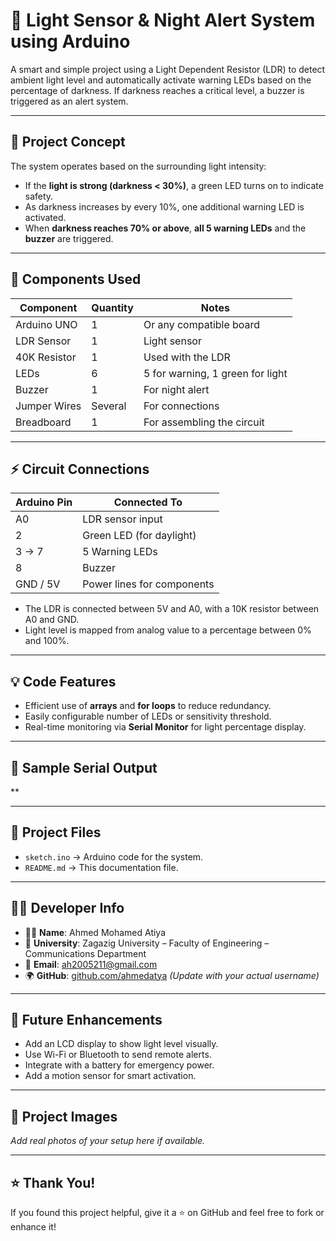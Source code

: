 # 🔦 Light Sensor & Night Alert System using Arduino

A smart and simple project using a Light Dependent Resistor (LDR) to detect ambient light level and automatically activate warning LEDs based on the percentage of darkness. If darkness reaches a critical level, a buzzer is triggered as an alert system.

---

## 🎯 Project Concept

The system operates based on the surrounding light intensity:

- If the **light is strong (darkness < 30%)**, a green LED turns on to indicate safety.
- As darkness increases by every 10%, one additional warning LED is activated.
- When **darkness reaches 70% or above**, **all 5 warning LEDs** and the **buzzer** are triggered.

---

## 🧠 Components Used

| Component       | Quantity | Notes                        |
|----------------|----------|-------------------------------|
| Arduino UNO     | 1        | Or any compatible board       |
| LDR Sensor      | 1        | Light sensor                  |
| 40K Resistor    | 1        | Used with the LDR             |
| LEDs            | 6        | 5 for warning, 1 green for light |
| Buzzer          | 1        | For night alert               |
| Jumper Wires    | Several  | For connections               |
| Breadboard      | 1        | For assembling the circuit    |

---

## ⚡ Circuit Connections

| Arduino Pin     | Connected To             |
|----------------|---------------------------|
| A0              | LDR sensor input          |
| 2               | Green LED (for daylight)  |
| 3 → 7           | 5 Warning LEDs            |
| 8               | Buzzer                    |
| GND / 5V        | Power lines for components|

- The LDR is connected between 5V and A0, with a 10K resistor between A0 and GND.
- Light level is mapped from analog value to a percentage between 0% and 100%.

---

## 💡 Code Features

- Efficient use of **arrays** and **for loops** to reduce redundancy.
- Easily configurable number of LEDs or sensitivity threshold.
- Real-time monitoring via **Serial Monitor** for light percentage display.

---

## 🧾 Sample Serial Output

**


---

## 📁 Project Files

- `sketch.ino` → Arduino code for the system.
- `README.md` → This documentation file.

---

## 👨‍💻 Developer Info

- 👨‍🎓 **Name**: Ahmed Mohamed Atiya  
- 🏫 **University**: Zagazig University – Faculty of Engineering – Communications Department  
- 📧 **Email**: ah2005211@gmail.com  
- 🌍 **GitHub**: [github.com/ahmedatya]((https://github.com/Ahm3d0x)) *(Update with your actual username)*

---

## 🔧 Future Enhancements

- Add an LCD display to show light level visually.
- Use Wi-Fi or Bluetooth to send remote alerts.
- Integrate with a battery for emergency power.
- Add a motion sensor for smart activation.

---

## 📸 Project Images

*Add real photos of your setup here if available.*

---

## ⭐ Thank You!

If you found this project helpful, give it a ⭐ on GitHub and feel free to fork or enhance it!
